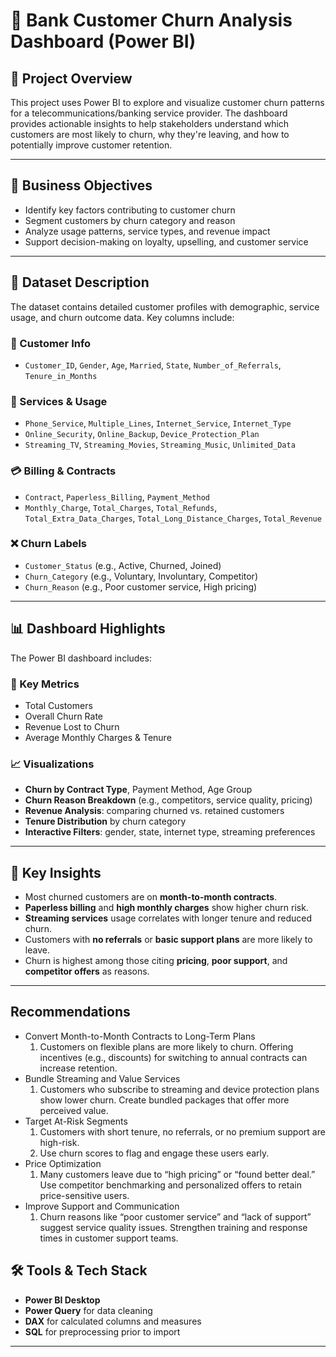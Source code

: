 
# 🏦 Bank Customer Churn Analysis Dashboard (Power BI)

## 📌 Project Overview

This project uses Power BI to explore and visualize customer churn patterns for a telecommunications/banking service provider. The dashboard provides actionable insights to help stakeholders understand which customers are most likely to churn, why they're leaving, and how to potentially improve customer retention.

---

## 🎯 Business Objectives

- Identify key factors contributing to customer churn
- Segment customers by churn category and reason
- Analyze usage patterns, service types, and revenue impact
- Support decision-making on loyalty, upselling, and customer service

---

## 🧾 Dataset Description

The dataset contains detailed customer profiles with demographic, service usage, and churn outcome data. Key columns include:

### 🔑 Customer Info
- `Customer_ID`, `Gender`, `Age`, `Married`, `State`, `Number_of_Referrals`, `Tenure_in_Months`

### 📶 Services & Usage
- `Phone_Service`, `Multiple_Lines`, `Internet_Service`, `Internet_Type`
- `Online_Security`, `Online_Backup`, `Device_Protection_Plan`
- `Streaming_TV`, `Streaming_Movies`, `Streaming_Music`, `Unlimited_Data`

### 💳 Billing & Contracts
- `Contract`, `Paperless_Billing`, `Payment_Method`
- `Monthly_Charge`, `Total_Charges`, `Total_Refunds`, `Total_Extra_Data_Charges`, `Total_Long_Distance_Charges`, `Total_Revenue`

### ❌ Churn Labels
- `Customer_Status` (e.g., Active, Churned, Joined)
- `Churn_Category` (e.g., Voluntary, Involuntary, Competitor)
- `Churn_Reason` (e.g., Poor customer service, High pricing)

---

## 📊 Dashboard Highlights

The Power BI dashboard includes:

### 📌 Key Metrics
- Total Customers
- Overall Churn Rate
- Revenue Lost to Churn
- Average Monthly Charges & Tenure

### 📈 Visualizations
- **Churn by Contract Type**, Payment Method, Age Group
- **Churn Reason Breakdown** (e.g., competitors, service quality, pricing)
- **Revenue Analysis**: comparing churned vs. retained customers
- **Tenure Distribution** by churn category
- **Interactive Filters**: gender, state, internet type, streaming preferences

---

## 🧠 Key Insights

- Most churned customers are on **month-to-month contracts**.
- **Paperless billing** and **high monthly charges** show higher churn risk.
- **Streaming services** usage correlates with longer tenure and reduced churn.
- Customers with **no referrals** or **basic support plans** are more likely to leave.
- Churn is highest among those citing **pricing**, **poor support**, and **competitor offers** as reasons.

---

## Recommendations
* Convert Month-to-Month Contracts to Long-Term Plans
   1. Customers on flexible plans are more likely to churn. Offering incentives (e.g., discounts) for switching to annual contracts can increase retention.
* Bundle Streaming and Value Services
   1. Customers who subscribe to streaming and device protection plans show lower churn. Create bundled packages that offer more perceived value.
* Target At-Risk Segments
  1.  Customers with short tenure, no referrals, or no premium support are high-risk.
   2. Use churn scores to flag and engage these users early.
* Price Optimization
  1. Many customers leave due to “high pricing” or “found better deal.” Use competitor benchmarking and personalized offers to retain price-sensitive users.
* Improve Support and Communication
  1. Churn reasons like “poor customer service” and “lack of support” suggest service quality issues. Strengthen training and response times in customer support teams.
## 🛠 Tools & Tech Stack

- **Power BI Desktop**  
- **Power Query** for data cleaning  
- **DAX** for calculated columns and measures  
- **SQL** for preprocessing prior to import

---



